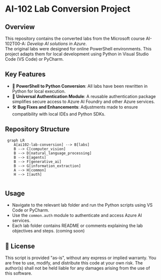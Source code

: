 # AI-102 Lab Conversion Project

## Overview

This repository contains the converted labs from the Microsoft course AI-102T00-A: *Develop AI solutions in Azure*.  
The original labs were designed for online PowerShell environments. This project adapts them for local development using Python in Visual Studio Code (VS Code) or PyCharm.

## Key Features

- 🔄 **PowerShell to Python Conversion**: All labs have been rewritten in Python for local execution.  
- 🧭 **Universal Authentication Module**: A reusable authentication package simplifies secure access to Azure AI Foundry and other Azure services.  
- 🛠️ **Bug Fixes and Enhancements**: Adjustments made to ensure compatibility with local IDEs and Python SDKs.

## Repository Structure
```mermaid
 graph LR
    A[ai102-lab-conversion] --> B[labs]
    B --> C[computer_vision]
    B --> D[natural_language_processing]
    B --> E[agents]
    B --> F[generative_ai]
    B --> G[information_extraction]
    A --> H[common]
    H --> I[auth] 
    
```


## Usage
- Navigate to the relevant lab folder and run the Python scripts using VS Code or PyCharm.
- Use the `common.auth` module to authenticate and access Azure AI services.
- Each lab folder contains README or comments explaining the lab objectives and steps. (coming soon)

## 📄 License
This script is provided "as-is", without any express or implied warranty. You are free to use, modify, and distribute this code at your own risk. The author(s) shall not be held liable for any damages arising from the use of this software.
